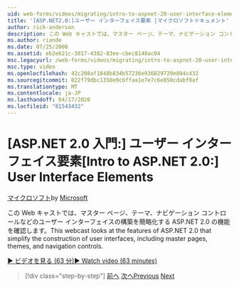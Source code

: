 ```yaml
---
uid: web-forms/videos/migrating/intro-to-aspnet-20-user-interface-elements
title: '[ASP.NET2.0:]ユーザー インターフェイス要素 |マイクロソフトドキュメント'
author: rick-anderson
description: この Web キャストでは、マスター ページ、テーマ、ナビゲーション コントロールなどのユーザー インターフェイスの構築を簡略化する ASP.NET 2.0 の機能を確認します。
ms.author: riande
ms.date: 07/25/2006
ms.assetid: eb2e621c-3017-4382-83ee-cbec8148ac04
msc.legacyurl: /web-forms/videos/migrating/intro-to-aspnet-20-user-interface-elements
msc.type: video
ms.openlocfilehash: 42c208af1048b834b57236e936829729e894c432
ms.sourcegitcommit: 022f79dbc1350e0c6ffaa1e7e7c6e850cdabf9af
ms.translationtype: MT
ms.contentlocale: ja-JP
ms.lasthandoff: 04/17/2020
ms.locfileid: "81543432"
---
```

# <a name="intro-to-aspnet-20-user-interface-elements"></a><span data-ttu-id="40e25-103">[ASP.NET 2.0 入門:] ユーザー インターフェイス要素</span><span class="sxs-lookup"><span data-stu-id="40e25-103">[Intro to ASP.NET 2.0:] User Interface Elements</span></span>

<span data-ttu-id="40e25-104">[マイクロソフト](https://github.com/microsoft)</span><span class="sxs-lookup"><span data-stu-id="40e25-104">by [Microsoft](https://github.com/microsoft)</span></span>

<span data-ttu-id="40e25-105">この Web キャストでは、マスター ページ、テーマ、ナビゲーション コントロールなどのユーザー インターフェイスの構築を簡略化する ASP.NET 2.0 の機能を確認します。</span><span class="sxs-lookup"><span data-stu-id="40e25-105">This webcast looks at the features of ASP.NET 2.0 that simplify the construction of user interfaces, including master pages, themes, and navigation controls.</span></span>

[<span data-ttu-id="40e25-106">&#9654; ビデオを見る (63 分)</span><span class="sxs-lookup"><span data-stu-id="40e25-106">&#9654; Watch video (63 minutes)</span></span>](https://channel9.msdn.com/Blogs/ASP-NET-Site-Videos/intro-to-aspnet-20-user-interface-elements)

> [!div class="step-by-step"]
> <span data-ttu-id="40e25-107">[前へ](intro-to-aspnet-20-aspnet-20-fundamentals.md)
> [次へ](migrating-from-classic-asp-to-aspnet.md)</span><span class="sxs-lookup"><span data-stu-id="40e25-107">[Previous](intro-to-aspnet-20-aspnet-20-fundamentals.md)
[Next](migrating-from-classic-asp-to-aspnet.md)</span></span>
